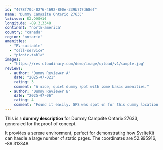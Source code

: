 ```yaml
---
id: "4078f70c-0276-4692-800e-339b717d68ef"
name: "Dummy Campsite Ontario 27633"
latitude: 52.995916
longitude: -89.313348
continent: "north-america"
country: "canada"
region: "ontario"
amenities:
  - "RV-suitable"
  - "cell-service"
  - "picnic-table"
images:
  - "https://res.cloudinary.com/demo/image/upload/v1/sample.jpg"
reviews:
  - author: "Dummy Reviewer A"
    date: "2025-07-021"
    rating: 3
    comment: "A nice, quiet dummy spot with some basic amenities."
  - author: "Dummy Reviewer B"
    date: "2025-07-06"
    rating: 4
    comment: "Found it easily. GPS was spot on for this dummy location."
---
```


This is a **dummy description** for Dummy Campsite Ontario 27633, generated for the proof of concept.

It provides a serene environment, perfect for demonstrating how SvelteKit can handle a large number of static pages. The coordinates are 52.995916, -89.313348.

